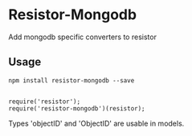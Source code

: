 # Resistor-Mongodb 
Add mongodb specific converters to resistor

## Usage

    npm install resistor-mongodb --save


    require('resistor');
    require('resistor-mongodb')(resistor);
    
Types 'objectID' and 'ObjectID' are usable in models.
    
